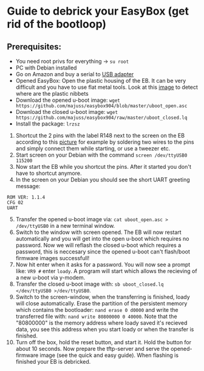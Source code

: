 # Guide to debrick your EasyBox (get rid of the bootloop)

## Prerequisites:
- You need root privs for everything -> `su root`
- PC with Debian installed
- Go on Amazon and buy a serial to [USB adapter](https://www.amazon.de/SODIAL-USB-TTL-Konverter-Modul-eingebautem-CP2102/dp/B008RF73CS/)
- Opened EasyBox: Open the plastic housing of the EB. It can be very difficult and you have to use flat metal tools. Look at this [image](http://www0.xup.in/exec/ximg.php?fid=50621562) to detect where are the plastic nibbets
- Download the opened u-boot image: `wget https://github.com/majuss/easybox904/blob/master/uboot_open.asc`
- Download the closed u-boot image: `wget https://github.com/majuss/easybox904/raw/master/uboot_closed.lq`
- Install the package: `lrzsz`

1. Shortcut the 2 pins with the label R148 next to the screen on the EB according to this [picture](https://wiki.openwrt.org/_media/media/arcadyan/eb904xdsl_pcb_r148_uart.jpg?w=500&tok=318f3d) for example by soldering two wires to the pins and simply connect them while starting, or use a tweezer etc.
2. Start screen on your Debian with the command `screen /dev/ttyUSB0 115200`
3. Now start the EB while you shortcut the pins. After it started you don't have to shortcut anymore.
4. In the screen on your Debian you should see the short UART greeting message:
```
ROM VER: 1.1.4
CFG 02
UART
```
5. Transfer the opened u-boot image via: `cat uboot_open.asc > /dev/ttyUSB0` in a new terminal window.
6. Switch to the window with screen opened. The EB will now restart automatically and you will get into the open u-boot which requires no password. Now we will reflash the closed u-boot which requires a password, this is neccesary since the opened u-boot can't flash/boot firmware images successfull!
7. Now hit enter when it asks for a password. You will now see a prompt like: `VR9 #` enter `loady`. A program will start which allows the recieving of a new u-boot via y-modem.
8. Transfer the closed u-boot image with: `sb uboot_closed.lq </dev/ttyUSB0 >/dev/ttyUSB0`.
9. Switch to the screen-window, when the transferring is finished, loady will close automatically. Erase the partition of the persistent memory which contains the bootloader: `nand erase 0 d0000` and write the transferred file with: `nand write 80800000 0 40000`. Note that the "80800000" is the memory address where loady saved it's recieved data, you see this address when you start loady or when the transfer is finished.
10. Turn off the box, hold the reset button, and start it. Hold the button for about 10 seconds. Now prepare the tftp-server and serve the opened-firmware image (see the quick and easy guide). When flashing is finished your EB is debricked.
